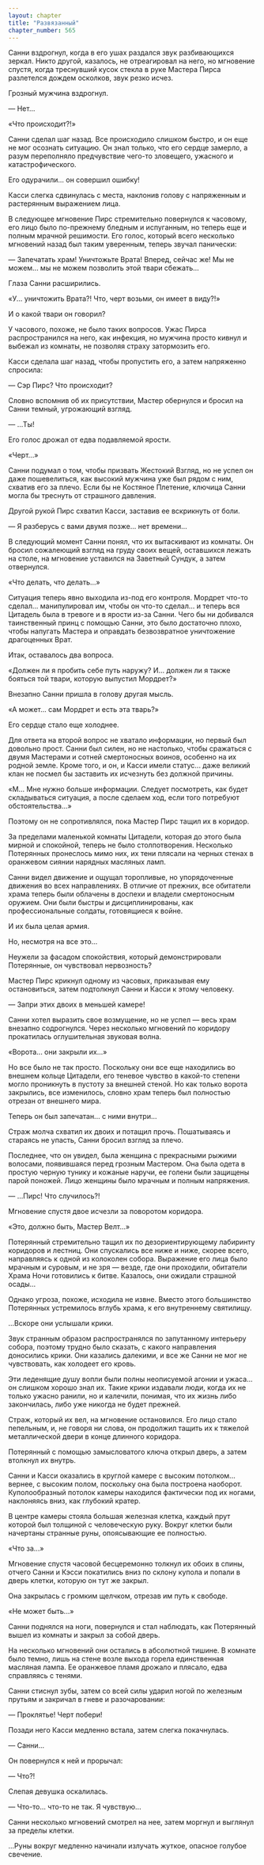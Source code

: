 ```yaml
---
layout: chapter
title: "Развязанный"
chapter_number: 565
---
```


Санни вздрогнул, когда в его ушах раздался звук разбивающихся зеркал. Никто другой, казалось, не отреагировал на него, но мгновение спустя, когда треснувший кусок стекла в руке Мастера Пирса разлетелся дождем осколков, звук резко исчез.

Грозный мужчина вздрогнул.

— Нет...

«Что происходит?!»

Санни сделал шаг назад. Все происходило слишком быстро, и он еще не мог осознать ситуацию. Он знал только, что его сердце замерло, а разум переполняло предчувствие чего-то зловещего, ужасного и катастрофического.

Его одурачили... он совершил ошибку!

Касси слегка сдвинулась с места, наклонив голову с напряженным и растерянным выражением лица.

В следующее мгновение Пирс стремительно повернулся к часовому, его лицо было по-прежнему бледным и испуганным, но теперь еще и полным мрачной решимости. Его голос, который всего несколько мгновений назад был таким уверенным, теперь звучал панически:

— Запечатать храм! Уничтожьте Врата! Вперед, сейчас же! Мы не можем... мы не можем позволить этой твари сбежать...

Глаза Санни расширились.

«У... уничтожить Врата?! Что, черт возьми, он имеет в виду?!»

И о какой твари он говорил?

У часового, похоже, не было таких вопросов. Ужас Пирса распространился на него, как инфекция, но мужчина просто кивнул и выбежал из комнаты, не позволяя страху затормозить его.

Касси сделала шаг назад, чтобы пропустить его, а затем напряженно спросила:

— Сэр Пирс? Что происходит?

Словно вспомнив об их присутствии, Мастер обернулся и бросил на Санни темный, угрожающий взгляд.

— ...Ты!

Его голос дрожал от едва подавляемой ярости.

«Черт...»

Санни подумал о том, чтобы призвать Жестокий Взгляд, но не успел он даже пошевелиться, как высокий мужчина уже был рядом с ним, схватив его за плечо. Если бы не Костяное Плетение, ключица Санни могла бы треснуть от страшного давления.

Другой рукой Пирс схватил Касси, заставив ее вскрикнуть от боли.

— Я разберусь с вами двумя позже... нет времени...

В следующий момент Санни понял, что их вытаскивают из комнаты. Он бросил сожалеющий взгляд на груду своих вещей, оставшихся лежать на столе, на мгновение уставился на Заветный Сундук, а затем отвернулся.

«Что делать, что делать...»

Ситуация теперь явно выходила из-под его контроля. Мордрет что-то сделал... манипулировал им, чтобы он что-то сделал... и теперь вся Цитадель была в тревоге и в ярости из-за Санни. Чего бы ни добивался таинственный принц с помощью Санни, это было достаточно плохо, чтобы напугать Мастера и оправдать безвозвратное уничтожение драгоценных Врат.

Итак, оставалось два вопроса.

«Должен ли я пробить себе путь наружу? И... должен ли я также бояться той твари, которую выпустил Мордрет?»

Внезапно Санни пришла в голову другая мысль.

«А может... сам Мордрет и есть эта тварь?»

Его сердце стало еще холоднее.

Для ответа на второй вопрос не хватало информации, но первый был довольно прост. Санни был силен, но не настолько, чтобы сражаться с двумя Мастерами и сотней смертоносных воинов, особенно на их родной земле. Кроме того, и он, и Касси имели статус... даже великий клан не посмел бы заставить их исчезнуть без должной причины.

«М... Мне нужно больше информации. Следует посмотреть, как будет складываться ситуация, а после сделаем ход, если того потребуют обстоятельства...»

Поэтому он не сопротивлялся, пока Мастер Пирс тащил их в коридор.

За пределами маленькой комнаты Цитадели, которая до этого была мирной и спокойной, теперь не было столпотворения. Несколько Потерянных пронеслось мимо них, их тени плясали на черных стенах в оранжевом сиянии нарядных масляных ламп.

Санни видел движение и ощущал торопливые, но упорядоченные движения во всех направлениях. В отличие от прежних, все обитатели храма теперь были облачены в доспехи и владели смертоносным оружием. Они были быстры и дисциплинированы, как профессиональные солдаты, готовящиеся к войне.

И их была целая армия.

Но, несмотря на все это...

Неужели за фасадом спокойствия, который демонстрировали Потерянные, он чувствовал нервозность?

Мастер Пирс крикнул одному из часовых, приказывая ему остановиться, затем подтолкнул Санни и Касси к этому человеку.

— Запри этих двоих в меньшей камере!

Санни хотел выразить свое возмущение, но не успел — весь храм внезапно содрогнулся. Через несколько мгновений по коридору прокатилась оглушительная звуковая волна.

«Ворота... они закрыли их...»

Но все было не так просто. Поскольку они все еще находились во внешнем кольце Цитадели, его теневое чувство в какой-то степени могло проникнуть в пустоту за внешней стеной. Но как только ворота закрылись, все изменилось, словно храм теперь был полностью отрезан от внешнего мира.

Теперь он был запечатан... с ними внутри...

Страж молча схватил их двоих и потащил прочь. Пошатываясь и стараясь не упасть, Санни бросил взгляд за плечо.

Последнее, что он увидел, была женщина с прекрасными рыжими волосами, появившаяся перед грозным Мастером. Она была одета в простую черную тунику и кожаные наручи, ее голени были защищены парой поножей. Лицо женщины было мрачным и полным напряжения.

— ...Пирс! Что случилось?!

Мгновение спустя двое исчезли за поворотом коридора.

«Это, должно быть, Мастер Велт...»

Потерянный стремительно тащил их по дезориентирующему лабиринту коридоров и лестниц. Они спускались все ниже и ниже, скорее всего, направляясь к одной из колоколен собора. Выражение его лица было мрачным и суровым, и не зря — везде, где они проходили, обитатели Храма Ночи готовились к битве. Казалось, они ожидали страшной осады...

Однако угроза, похоже, исходила не извне. Вместо этого большинство Потерянных устремилось вглубь храма, к его внутреннему святилищу.

...Вскоре они услышали крики.

Звук странным образом распространялся по запутанному интерьеру собора, поэтому трудно было сказать, с какого направления доносились крики. Они казались далекими, и все же Санни не мог не чувствовать, как холодеет его кровь.

Эти леденящие душу вопли были полны неописуемой агонии и ужаса... он слишком хорошо знал их. Такие крики издавали люди, когда их не только ужасно ранили, но и калечили, понимая, что их жизнь либо закончилась, либо уже никогда не будет прежней.

Страж, который их вел, на мгновение остановился. Его лицо стало пепельным, и, не говоря ни слова, он продолжил тащить их к тяжелой металлической двери в конце длинного коридора.

Потерянный с помощью замысловатого ключа открыл дверь, а затем втолкнул их внутрь.

Санни и Касси оказались в круглой камере с высоким потолком... вернее, с высоким полом, поскольку она была построена наоборот. Куполообразный потолок камеры находился фактически под их ногами, наклоняясь вниз, как глубокий кратер.

В центре камеры стояла большая железная клетка, каждый прут которой был толщиной с человеческую руку. Вокруг клетки были начертаны странные руны, опоясывающие ее полностью.

«Что за...»

Мгновение спустя часовой бесцеремонно толкнул их обоих в спины, отчего Санни и Кэсси покатились вниз по склону купола и попали в дверь клетки, которую он тут же закрыл.

Она закрылась с громким щелчком, отрезав им путь к свободе.

«Не может быть...»

Санни поднялся на ноги, повернулся и стал наблюдать, как Потерянный вышел из комнаты и закрыл за собой дверь.

На несколько мгновений они остались в абсолютной тишине. В комнате было темно, лишь на стене возле выхода горела единственная масляная лампа. Ее оранжевое пламя дрожало и плясало, едва справляясь с тенями.

Санни стиснул зубы, затем со всей силы ударил ногой по железным прутьям и закричал в гневе и разочаровании:

— Проклятье! Черт побери!

Позади него Касси медленно встала, затем слегка покачнулась.

— Санни...

Он повернулся к ней и прорычал:

— Что?!

Слепая девушка оскалилась.

— Что-то... что-то не так. Я чувствую...

Санни несколько мгновений смотрел на нее, затем моргнул и выглянул за пределы клетки.

...Руны вокруг медленно начинали излучать жуткое, опасное голубое свечение.